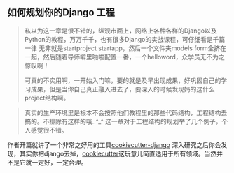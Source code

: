 ## 如何规划你的Django 工程

> 私以为这一章是很不错的，纵观市面上，网络上各种各样的Django以及Python的教程，万万千千，也有很多Django的实战课程，可仔细看是千篇一律 无非就是startproject startapp，然后一个文件夹models form全挤在一起，然后随着导师噼里啪啦配置一番，一个helloword，众学员无不为之惊叹啊！
> 
> 可真的不实用啊，一开始入门嘛，要的就是及早出现成果，好巩固自己的学习成果，但是当你自己真正融入进去了，要深入的时候发现妈的这什么project结构啊。

> 真实的生产环境里是根本不会按照他们教程里的那些代码结构，工程结构去搞的。不排除有这样的哦..^_^
> 这一章对于工程结构的规划举了几个例子，个人感觉很不错。


作者开篇就讲了一个非常之好用的工具[cookiecutter-django](https://github.com/pydanny/cookiecutter-django) 深入研究之后你会发现，其实你把django去掉，[cookiecutter](https://github.com/audreyr/cookiecutter)这玩意儿简直适用于所有领域。当然并不是它就一定好，一定合理。



